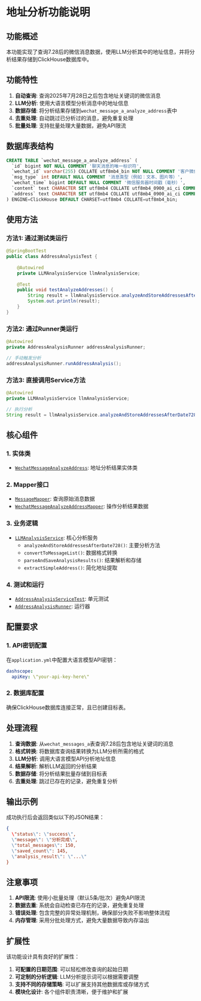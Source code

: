 # 地址分析功能说明

## 功能概述

本功能实现了查询7.28后的微信消息数据，使用LLM分析其中的地址信息，并将分析结果存储到ClickHouse数据库中。

## 功能特性

1. **自动查询**: 查询2025年7月28日之后包含地址关键词的微信消息
2. **LLM分析**: 使用大语言模型分析消息中的地址信息
3. **数据存储**: 将分析结果存储到`wechat_message_a_analyze_address`表中
4. **去重处理**: 自动跳过已分析过的消息，避免重复处理
5. **批量处理**: 支持批量处理大量数据，避免API限流

## 数据库表结构

```sql
CREATE TABLE `wechat_message_a_analyze_address` (
  `id` bigint NOT NULL COMMENT '聊天消息的唯一标识符',
  `wechat_id` varchar(255) COLLATE utf8mb4_bin NOT NULL COMMENT '客户微信号',
  `msg_type` int DEFAULT NULL COMMENT '消息类型（例如：文本、图片等）',
  `wechat_time` bigint DEFAULT NULL COMMENT '微信服务器时间戳（毫秒）',
  `content` text CHARACTER SET utf8mb4 COLLATE utf8mb4_0900_ai_ci COMMENT '聊天消息的内容',
  `address` text CHARACTER SET utf8mb4 COLLATE utf8mb4_0900_ai_ci COMMENT 'AI分析后的地址'
) ENGINE=ClickHouse DEFAULT CHARSET=utf8mb4 COLLATE=utf8mb4_bin;
```

## 使用方法

### 方法1: 通过测试类运行

```java
@SpringBootTest
public class AddressAnalysisTest {
    
    @Autowired
    private LLMAnalysisService llmAnalysisService;
    
    @Test
    public void testAnalyzeAddresses() {
        String result = llmAnalysisService.analyzeAndStoreAddressesAfterDate728();
        System.out.println(result);
    }
}
```

### 方法2: 通过Runner类运行

```java
@Autowired
private AddressAnalysisRunner addressAnalysisRunner;

// 手动触发分析
addressAnalysisRunner.runAddressAnalysis();
```

### 方法3: 直接调用Service方法

```java
@Autowired
private LLMAnalysisService llmAnalysisService;

// 执行分析
String result = llmAnalysisService.analyzeAndStoreAddressesAfterDate728();
```

## 核心组件

### 1. 实体类
- [`WechatMessageAnalyzeAddress`](src/main/java/org/panjy/servicemetricsplatform/entity/WechatMessageAnalyzeAddress.java): 地址分析结果实体类

### 2. Mapper接口
- [`MessageMapper`](src/main/java/org/panjy/servicemetricsplatform/mapper/MessageMapper.java): 查询原始消息数据
- [`WechatMessageAnalyzeAddressMapper`](src/main/java/org/panjy/servicemetricsplatform/mapper/WechatMessageAnalyzeAddressMapper.java): 操作分析结果数据

### 3. 业务逻辑
- [`LLMAnalysisService`](src/main/java/org/panjy/servicemetricsplatform/service/LLMAnalysisService.java): 核心分析服务
  - `analyzeAndStoreAddressesAfterDate728()`: 主要分析方法
  - `convertToMessageList()`: 数据格式转换
  - `parseAndSaveAnalysisResults()`: 结果解析和存储
  - `extractSimpleAddress()`: 简化地址提取

### 4. 测试和运行
- [`AddressAnalysisServiceTest`](src/test/java/org/panjy/servicemetricsplatform/service/AddressAnalysisServiceTest.java): 单元测试
- [`AddressAnalysisRunner`](src/main/java/org/panjy/servicemetricsplatform/service/AddressAnalysisRunner.java): 运行器

## 配置要求

### 1. API密钥配置
在`application.yml`中配置大语言模型API密钥：
```yaml
dashscope:
  apiKey: \"your-api-key-here\"
```

### 2. 数据库配置
确保ClickHouse数据库连接正常，且已创建目标表。

## 处理流程

1. **查询数据**: 从`wechat_messages_a`表查询7.28后包含地址关键词的消息
2. **格式转换**: 将数据库查询结果转换为LLM分析所需的格式
3. **LLM分析**: 调用大语言模型API分析地址信息
4. **结果解析**: 解析LLM返回的分析结果
5. **数据存储**: 将分析结果批量存储到目标表
6. **去重处理**: 跳过已存在的记录，避免重复分析

## 输出示例

成功执行后会返回类似以下的JSON结果：

```json
{
  \"status\": \"success\",
  \"message\": \"分析完成\",
  \"total_messages\": 150,
  \"saved_count\": 145,
  \"analysis_result\": \"...\"
}
```

## 注意事项

1. **API限流**: 使用小批量处理（默认5条/批次）避免API限流
2. **数据去重**: 系统会自动检查已存在的记录，避免重复处理
3. **错误处理**: 包含完整的异常处理机制，确保部分失败不影响整体流程
4. **内存管理**: 采用分批处理方式，避免大量数据导致内存溢出

## 扩展性

该功能设计具有良好的扩展性：

1. **可配置的日期范围**: 可以轻松修改查询的起始日期
2. **可定制的分析逻辑**: LLM分析提示词可以根据需要调整
3. **支持不同的存储策略**: 可以扩展支持其他数据库或存储方式
4. **模块化设计**: 各个组件职责清晰，便于维护和扩展